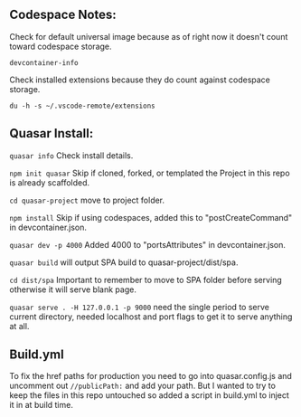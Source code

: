 Codespace Notes:
---
Check for default universal image because as of right now it doesn't count toward codespace storage.

`devcontainer-info`

Check installed extensions because they do count against codespace storage.

`du -h -s ~/.vscode-remote/extensions`

Quasar Install:
---

`quasar info` Check install details.

`npm init quasar` Skip if cloned, forked, or templated the Project in this repo is already scaffolded.

`cd quasar-project` move to project folder.

`npm install` Skip if using codespaces, added this to "postCreateCommand" in devcontainer.json.

`quasar dev -p 4000` Added 4000 to "portsAttributes" in devcontainer.json.

`quasar build` will output SPA build to quasar-project/dist/spa.

`cd dist/spa` Important to remember to move to SPA folder before serving otherwise it will serve blank page.

`quasar serve . -H 127.0.0.1 -p 9000` need the single period to serve current directory, needed localhost and port flags to get it to serve anything at all.

Build.yml
---

To fix the href paths for production you need to go into quasar.config.js and uncomment out `//publicPath:` and add your path.
But I wanted to try to keep the files in this repo untouched so added a script in build.yml to inject it in at build time.
